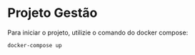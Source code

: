 # Projeto Gestão

Para iniciar o projeto, utilizie o comando do docker compose:

```bash
docker-compose up
```
